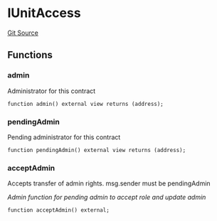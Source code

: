 # IUnitAccess
[Git Source](https://github.com/https://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@malda-protocol/malda-lending/blob/3408a5de0b7e9a81798e0551731f955e891c66df/src\interfaces\IUnit.sol)


## Functions
### admin

Administrator for this contract


```solidity
function admin() external view returns (address);
```

### pendingAdmin

Pending administrator for this contract


```solidity
function pendingAdmin() external view returns (address);
```

### acceptAdmin

Accepts transfer of admin rights. msg.sender must be pendingAdmin

*Admin function for pending admin to accept role and update admin*


```solidity
function acceptAdmin() external;
```

